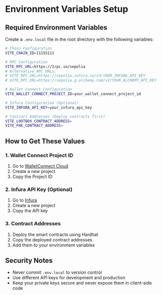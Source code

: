 # Environment Variables Setup

## Required Environment Variables

Create a `.env.local` file in the root directory with the following variables:

```bash
# Chain Configuration
VITE_CHAIN_ID=11155111

# RPC Configuration
VITE_RPC_URL=https://1rpc.io/sepolia
# Alternative RPC URLs:
# VITE_RPC_URL=https://sepolia.infura.io/v3/YOUR_INFURA_API_KEY
# VITE_RPC_URL=https://sepolia.g.alchemy.com/v2/YOUR_ALCHEMY_API_KEY

# Wallet Connect Configuration
VITE_WALLET_CONNECT_PROJECT_ID=your_wallet_connect_project_id

# Infura Configuration (Optional)
VITE_INFURA_API_KEY=your_infura_api_key

# Contract Addresses (Deploy contracts first)
VITE_LOOTBOX_CONTRACT_ADDRESS=
VITE_FHE_CONTRACT_ADDRESS=
```

## How to Get These Values

### 1. Wallet Connect Project ID
1. Go to [WalletConnect Cloud](https://cloud.walletconnect.com/)
2. Create a new project
3. Copy the Project ID

### 2. Infura API Key (Optional)
1. Go to [Infura](https://infura.io/)
2. Create a new project
3. Copy the API key

### 3. Contract Addresses
1. Deploy the smart contracts using Hardhat
2. Copy the deployed contract addresses
3. Add them to your environment variables

## Security Notes

- Never commit `.env.local` to version control
- Use different API keys for development and production
- Keep your private keys secure and never expose them in client-side code
